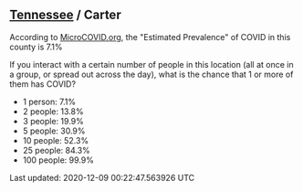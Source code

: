 
## [Tennessee](/united-states/tennessee) / Carter

According to [MicroCOVID.org](http://microcovid.org),
the "Estimated Prevalence" of COVID in this county is 7.1%

If you interact with a certain number of people in this location
(all at once in a group, or spread out across the day), what is the chance that
1 or more of them has COVID?

- 1 person: 7.1%
- 2 people: 13.8%
- 3 people: 19.9%
- 5 people: 30.9%
- 10 people: 52.3%
- 25 people: 84.3%
- 100 people: 99.9%

Last updated: 2020-12-09 00:22:47.563926 UTC
